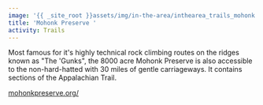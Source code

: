 ```yaml
---
image: '{{ _site_root }}assets/img/in-the-area/inthearea_trails_mohonk.jpg'
title: 'Mohonk Preserve	'
activity: Trails
---
```

<p>Most famous for it's highly technical rock climbing routes on the ridges known as "The 'Gunks", the 8000 acre Mohonk Preserve is also accessible to the non-hard-hatted with 30 miles of gentle carriageways. It contains sections of the Appalachian Trail.</p><p><a href="http://www.mohonkpreserve.org/" target="_blank">mohonkpreserve.org/</a></p>